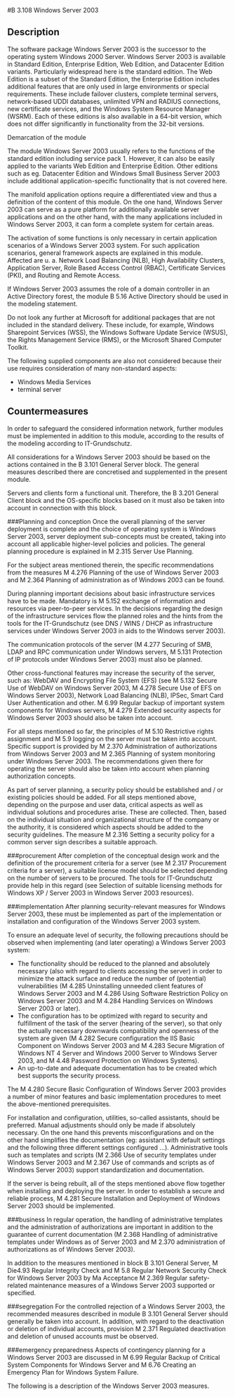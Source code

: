 #B 3.108 Windows Server 2003
## Description 
The software package Windows Server 2003 is the successor to the operating system Windows 2000 Server. Windows Server 2003 is available in Standard Edition, Enterprise Edition, Web Edition, and Datacenter Edition variants. Particularly widespread here is the standard edition. The Web Edition is a subset of the Standard Edition, the Enterprise Edition includes additional features that are only used in large environments or special requirements. These include failover clusters, complete terminal servers, network-based UDDI databases, unlimited VPN and RADIUS connections, new certificate services, and the Windows System Resource Manager (WSRM). Each of these editions is also available in a 64-bit version, which does not differ significantly in functionality from the 32-bit versions.

Demarcation of the module

The module Windows Server 2003 usually refers to the functions of the standard edition including service pack 1. However, it can also be easily applied to the variants Web Edition and Enterprise Edition. Other editions such as eg. Datacenter Edition and Windows Small Business Server 2003 include additional application-specific functionality that is not covered here.

The manifold application options require a differentiated view and thus a definition of the content of this module. On the one hand, Windows Server 2003 can serve as a pure platform for additionally available server applications and on the other hand, with the many applications included in Windows Server 2003, it can form a complete system for certain areas.

The activation of some functions is only necessary in certain application scenarios of a Windows Server 2003 system. For such application scenarios, general framework aspects are explained in this module. Affected are u. a. Network Load Balancing (NLB), High Availability Clusters, Application Server, Role Based Access Control (RBAC), Certificate Services (PKI), and Routing and Remote Access.

If Windows Server 2003 assumes the role of a domain controller in an Active Directory forest, the module B 5.16 Active Directory should be used in the modeling statement.

Do not look any further at Microsoft for additional packages that are not included in the standard delivery. These include, for example, Windows Sharepoint Services (WSS), the Windows Software Update Service (WSUS), the Rights Management Service (RMS), or the Microsoft Shared Computer Toolkit.

The following supplied components are also not considered because their use requires consideration of many non-standard aspects:

* Windows Media Services
* terminal server




## Countermeasures 
In order to safeguard the considered information network, further modules must be implemented in addition to this module, according to the results of the modeling according to IT-Grundschutz.

All considerations for a Windows Server 2003 should be based on the actions contained in the B 3.101 General Server block. The general measures described there are concretised and supplemented in the present module.

Servers and clients form a functional unit. Therefore, the B 3.201 General Client block and the OS-specific blocks based on it must also be taken into account in connection with this block.



###Planning and conception
Once the overall planning of the server deployment is complete and the choice of operating system is Windows Server 2003, server deployment sub-concepts must be created, taking into account all applicable higher-level policies and policies. The general planning procedure is explained in M 2.315 Server Use Planning.

For the subject areas mentioned therein, the specific recommendations from the measures M 4.276 Planning of the use of Windows Server 2003 and M 2.364 Planning of administration as of Windows 2003 can be found.

During planning important decisions about basic infrastructure services have to be made. Mandatory is M 5.152 exchange of information and resources via peer-to-peer services. In the decisions regarding the design of the infrastructure services flow the planned roles and the hints from the tools for the IT-Grundschutz (see DNS / WINS / DHCP as infrastructure services under Windows Server 2003 in aids to the Windows server 2003).

The communication protocols of the server (M 4.277 Securing of SMB, LDAP and RPC communication under Windows servers, M 5.131 Protection of IP protocols under Windows Server 2003) must also be planned.

Other cross-functional features may increase the security of the server, such as: WebDAV and Encrypting File System (EFS) (see M 5.132 Secure Use of WebDAV on Windows Server 2003, M 4.278 Secure Use of EFS on Windows Server 2003), Network Load Balancing (NLB), IPSec, Smart Card User Authentication and other. M 6.99 Regular backup of important system components for Windows servers, M 4.279 Extended security aspects for Windows Server 2003 should also be taken into account.

For all steps mentioned so far, the principles of M 5.10 Restrictive rights assignment and M 5.9 logging on the server must be taken into account. Specific support is provided by M 2.370 Administration of authorizations from Windows Server 2003 and M 2.365 Planning of system monitoring under Windows Server 2003. The recommendations given there for operating the server should also be taken into account when planning authorization concepts.

As part of server planning, a security policy should be established and / or existing policies should be added. For all steps mentioned above, depending on the purpose and user data, critical aspects as well as individual solutions and procedures arise. These are collected. Then, based on the individual situation and organizational structure of the company or the authority, it is considered which aspects should be added to the security guidelines. The measure M 2.316 Setting a security policy for a common server sign describes a suitable approach.



###procurement
After completion of the conceptual design work and the definition of the procurement criteria for a server (see M 2.317 Procurement criteria for a server), a suitable license model should be selected depending on the number of servers to be procured. The tools for IT-Grundschutz provide help in this regard (see Selection of suitable licensing methods for Windows XP / Server 2003 in Windows Server 2003 resources).



###implementation
After planning security-relevant measures for Windows Server 2003, these must be implemented as part of the implementation or installation and configuration of the Windows Server 2003 system.

To ensure an adequate level of security, the following precautions should be observed when implementing (and later operating) a Windows Server 2003 system:

* The functionality should be reduced to the planned and absolutely necessary (also with regard to clients accessing the server) in order to minimize the attack surface and reduce the number of (potential) vulnerabilities (M 4.285 Uninstalling unneeded client features of Windows Server 2003 and M 4.286 Using Software Restriction Policy on Windows Server 2003 and M 4.284 Handling Services on Windows Server 2003 or later).
* The configuration has to be optimized with regard to security and fulfillment of the task of the server (hearing of the server), so that only the actually necessary downwards compatibility and openness of the system are given (M 4.282 Secure configuration the IIS Basic Component on Windows Server 2003 and M 4.283 Secure Migration of Windows NT 4 Server and Windows 2000 Server to Windows Server 2003, and M 4.48 Password Protection on Windows Systems).
* An up-to-date and adequate documentation has to be created which best supports the security process.


The M 4.280 Secure Basic Configuration of Windows Server 2003 provides a number of minor features and basic implementation procedures to meet the above-mentioned prerequisites.

For installation and configuration, utilities, so-called assistants, should be preferred. Manual adjustments should only be made if absolutely necessary. On the one hand this prevents misconfigurations and on the other hand simplifies the documentation (eg: assistant with default settings and the following three different settings configured ...). Administrative tools such as templates and scripts (M 2.366 Use of security templates under Windows Server 2003 and M 2.367 Use of commands and scripts as of Windows Server 2003) support standardization and documentation.

If the server is being rebuilt, all of the steps mentioned above flow together when installing and deploying the server. In order to establish a secure and reliable process, M 4.281 Secure Installation and Deployment of Windows Server 2003 should be implemented.



###business
In regular operation, the handling of administrative templates and the administration of authorizations are important in addition to the guarantee of current documentation (M 2.368 Handling of administrative templates under Windows as of Server 2003 and M 2.370 administration of authorizations as of Windows Server 2003).

In addition to the measures mentioned in block B 3.101 General Server, M Die4.93 Regular Integrity Check and M 5.8 Regular Network Security Check for Windows Server 2003 by Ma Acceptance M 2.369 Regular safety-related maintenance measures of a Windows Server 2003 supported or specified.



###segregation
For the controlled rejection of a Windows Server 2003, the recommended measures described in module B 3.101 General Server should generally be taken into account. In addition, with regard to the deactivation or deletion of individual accounts, provision M 2.371 Regulated deactivation and deletion of unused accounts must be observed.



###emergency preparedness
Aspects of contingency planning for a Windows Server 2003 are discussed in M 6.99 Regular Backup of Critical System Components for Windows Server and M 6.76 Creating an Emergency Plan for Windows System Failure.

The following is a description of the Windows Server 2003 measures.



